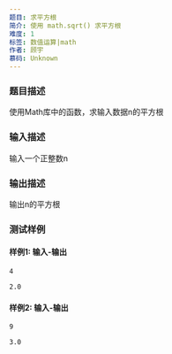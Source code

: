 ```yaml
---
题目: 求平方根
简介: 使用 math.sqrt() 求平方根
难度: 1
标签: 数值运算|math
作者: 顾宇
慕码: Unknown
---
```


### 题目描述

使用Math库中的函数，求输入数据n的平方根

### 输入描述

输入一个正整数n

### 输出描述

输出n的平方根

### 测试样例

#### 样例1: 输入-输出

```
4
```

```
2.0
```

#### 样例2: 输入-输出

```
9
```

```
3.0
```



